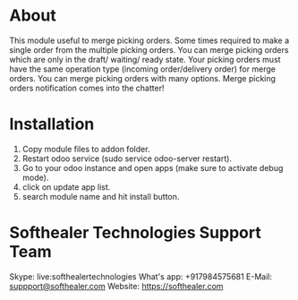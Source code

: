 About
============
This module useful to merge picking orders. Some times required to make a single order from the multiple picking orders. You can merge picking orders which are only in the draft/ waiting/ ready state. Your picking orders must have the same operation type (incoming order/delivery order) for merge orders. You can merge picking orders with many options. Merge picking orders notification comes into the chatter!

Installation
============
1) Copy module files to addon folder.
2) Restart odoo service (sudo service odoo-server restart).
3) Go to your odoo instance and open apps (make sure to activate debug mode).
4) click on update app list. 
5) search module name and hit install button.

Softhealer Technologies Support Team
=====================================
Skype: live:softhealertechnologies
What's app: +917984575681
E-Mail: suppport@softhealer.com
Website: https://softhealer.com
